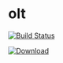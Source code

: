 # olt
[![Build Status](https://travis-ci.org/tetchell/olt.svg?branch=master)](https://travis-ci.org/tetchell/olt)

[ ![Download](https://api.bintray.com/packages/tetchell/olt-sandbox/olt/images/download.svg) ](https://bintray.com/tetchell/olt-sandbox/olt/_latestVersion)
